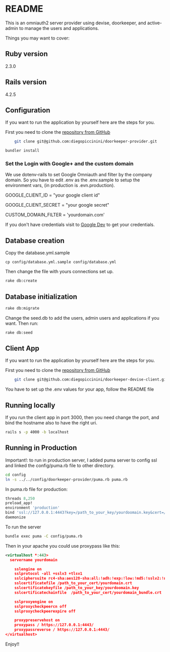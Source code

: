 # README

This is an omniauth2 server provider using devise, doorkeeper, and active-admin to manage the users and applications.

Things you may want to cover:

## Ruby version
2.3.0

## Rails version
4.2.5

## Configuration
If you want to run the application by yourself here are the steps for you.

First you need to clone the [repository from GitHub](https://github.com/diegopiccinini/doorkeeper-provider)

```bash
    git clone git@github.com:diegopiccinini/doorkeeper-provider.git
```

```bash
bundler install
```
### Set the Login with Google+ and the custom domain
We use dotenv-rails to set Google Omniauth and filter by the company domain.
So you have to edit .env as the .env.sample to setup the environment vars, (in production is .evn.production).

  GOOGLE_CLIENT_ID = "your google client id"

  GOOGLE_CLIENT_SECRET = "your google secret"

  CUSTOM_DOMAIN_FILTER = 'yourdomain.com'

If you don't have credentials visit to [Google Dev](https://console.developers.google.com) to get your credentials.

## Database creation
Copy the database.yml.sample
```bach
cp config/database.yml.sample config/database.yml
```

Then change the file with yours connections set up.

```bash
rake db:create
```

## Database initialization

```bash
rake db:migrate
```
Change the seed.db to add the users, admin users and applications if you want. Then run:

```bash
rake db:seed
```

## Client App
If you want to run the application by yourself here are the steps for
you.

First you need to clone the [repository from GitHub](https://github.com/diegopiccinini/doorkeeper-devise-client)

```bash
    git clone git@github.com:diegopiccinini/doorkeeper-devise-client.git
```
You have to set up the .env values for your app, follow the README file

## Running locally

If you run the client app in port 3000, then you need change the port, and bind the hostname also to have the right uri.
```bash
rails s -p 4000 -b localhost
```

## Running in Production
Important!: to run in production server, I added puma server to config ssl and linked the config/puma.rb file to other directory.

```bash
cd config
ln -s ../../config/doorkeeper-provider/puma.rb puma.rb
```

In puma.rb file for production:

```ruby
threads 8,250
preload_app!
environment 'production'
bind 'ssl://127.0.0.1:4443?key=/path_to_your_key/yourdoomain.key&cert=/path_to_your_cert/yourdomain.crt'
daemonize
```
To run the server
```bash
bundle exec puma -C config/puma.rb
```

Then in your apache you could use proxypass like this:

```xml
<virtualhost *:443>
  servername yourdomain

    sslengine on
    sslprotocol -all +sslv3 +tlsv1
    sslciphersuite rc4-sha:aes128-sha:all:!adh:!exp:!low:!md5:!sslv2:!null
    sslcertificatefile /path_to_your_cert/yourdomain.crt
    sslcertificatekeyfile /path_to_your_key/yourdoomain.key
    sslcertificatechainfile  /path_to_your_cert/yourdomain_bundle.crt

    sslproxyengine on
    sslproxycheckpeercn off
    sslproxycheckpeerexpire off

    proxypreservehost on
    proxypass / https://127.0.0.1:4443/
    proxypassreverse / https://127.0.0.1:4443/
</virtualhost>
```

Enjoy!!
